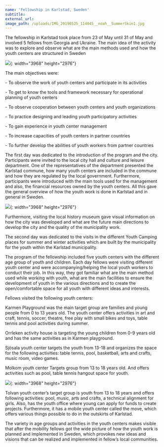 ```yaml
---
name: 'Fellowship in Karlstad, Sweden'
subtitle:
external_url:
image_path: /uploads/IMG_20190525_114045__noah__SummerSkin1.jpg
---
```


The fellowship in Karlstad took place from 23 of May until 31 of May and involved 5 fellows from Georgia and Ukraine. The main idea of the activity was to explore and observe what are the main methods used and how the youth centers are structured in Sweden

![](/uploads/img-20190524-111809--noah--summerskin1.jpg){: width="3968" height="2976"}

The main objectives were:

\- To observe the work of youth centers and participate in its activities

\- To get to know the tools and framework necessary for operational planning of youth centers

\- To observe cooperation between youth centers and youth organizations

\- To practice designing and leading youth participatory activities

\- To gain experience in youth center management

\- To increase capacities of youth centers in partner countries

\- To further develop the abilities of youth workers from partner countries

The first day was dedicated to the introduction of the program and the city. Participants were invited to the local city hall and culture and leisure department. One of the representatives of the department presented the Karlstad commune, how many youth centers are included in the commune and how they are regulated by the local government. Furthermore, participants were introduced with the main tools used for the management and also, the financial resources owned by the youth centers. All this gave the general overview of how the youth work is done in Karlstad and in general in Sweden.

![](/uploads/img-20190526-205706--noah--summerskin21.jpg){: width="3968" height="2976"}

Furthermore, visiting the local history museum gave visual information on how the city was developed and what are the future main directions to develop the city and the quality of the municipality work.

The second day was dedicated to the visits in the different Youth Camping places for summer and winter activities which are built by the municipality for the youth within the Karlstad municipality.

The program of the fellowship included five youth centers with the different age group of youth and children. Each day fellows were visiting different youth center and were accompanying/helping the local youth workers to conduct their job. In this way, they got familiar what are the main method used while working with youth, what are the main facilities to ensure the development of youth in the various directions and to create the open/comfortable space for all youth with different ideas and interests.

Fellows visited the following youth centers:

Karmen Playground was the main target group are families and young people from 0 to 13 years old. The youth center offers activities in art and craft, tennis, soccer, theatre, free play with small bikes and toys, table tennis and pool activities during summer.

Orrleken activity house is targeting the young children from 0-9 years old and has the same activities as in Karmen playground.

Sjösala youth center targets the youth from 13-18 and organizes the space for the following activities: table tennis, pool, basketball, arts and crafts, music room, video games.

Molkom youth center Targets group from 13 to 18 years old. And offers activities such as pool, table tennis hangout space for youth.

![](/uploads/img-20190526-113056--noah--summerskin1.jpg){: width="3968" height="2976"}

Tolvan youth center’s target group is youth from 13 to 18 years and offers following activities: pool, music, arts and crafts, a technical alignment for girls. Also, has the youth office where young can apply for funds to create projects. Furthermore, it has a mobile youth center called the move, which offers various things possible to do in the outskirts of Karlstad.

The variety in age groups and activities in the youth centers makes visible that after the mobility fellows got the wide picture of how the youth work is planned and implemented in Sweden, which provokes new ideas and visions that can be realized and implemented in fellow’s local communities.